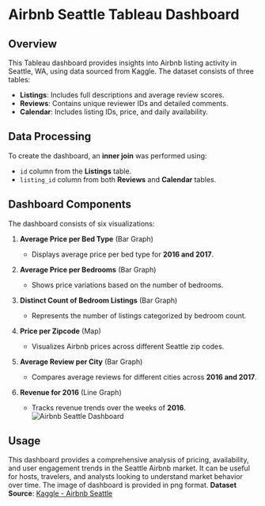 # Airbnb Seattle Tableau Dashboard

## Overview
This Tableau dashboard provides insights into Airbnb listing activity in Seattle, WA, using data sourced from Kaggle. The dataset consists of three tables:
- **Listings**: Includes full descriptions and average review scores.
- **Reviews**: Contains unique reviewer IDs and detailed comments.
- **Calendar**: Includes listing IDs, price, and daily availability.

## Data Processing
To create the dashboard, an **inner join** was performed using:
- `id` column from the **Listings** table.
- `listing_id` column from both **Reviews** and **Calendar** tables.

## Dashboard Components
The dashboard consists of six visualizations:

1. **Average Price per Bed Type** (Bar Graph)  
   - Displays average price per bed type for **2016 and 2017**.
   
2. **Average Price per Bedrooms** (Bar Graph)  
   - Shows price variations based on the number of bedrooms.
   
3. **Distinct Count of Bedroom Listings** (Bar Graph)  
   - Represents the number of listings categorized by bedroom count.
   
4. **Price per Zipcode** (Map)  
   - Visualizes Airbnb prices across different Seattle zip codes.
   
5. **Average Review per City** (Bar Graph)  
   - Compares average reviews for different cities across **2016 and 2017**.
   
6. **Revenue for 2016** (Line Graph)  
   - Tracks revenue trends over the weeks of **2016**.
![Airbnb Seattle Dashboard]([https://your-image-url.com/dashboard.png](https://github.com/20hnu/Tableau_dasdboard/blob/main/Dashboard%201.png))

## Usage
This dashboard provides a comprehensive analysis of pricing, availability, and user engagement trends in the Seattle Airbnb market. It can be useful for hosts, travelers, and analysts looking to understand market behavior over time.
The image of dashboard is provided in png format.
**Dataset Source**: [Kaggle - Airbnb Seattle](https://www.kaggle.com/datasets/airbnb/seattle)  

